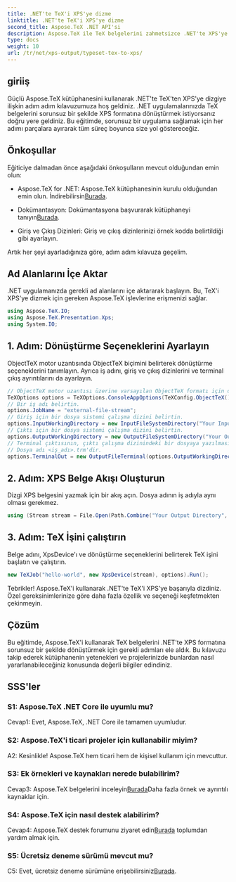 ```yaml
---
title: .NET'te TeX'i XPS'ye dizme
linktitle: .NET'te TeX'i XPS'ye dizme
second_title: Aspose.TeX .NET API'si
description: Aspose.TeX ile TeX belgelerini zahmetsizce .NET'te XPS'ye dönüştürün. Sorunsuz bir entegrasyon deneyimi için adım adım kılavuzumuzu keşfedin.
type: docs
weight: 10
url: /tr/net/xps-output/typeset-tex-to-xps/
---
```

## giriiş

Güçlü Aspose.TeX kütüphanesini kullanarak .NET'te TeX'ten XPS'ye dizgiye ilişkin adım adım kılavuzumuza hoş geldiniz. .NET uygulamalarınızda TeX belgelerini sorunsuz bir şekilde XPS formatına dönüştürmek istiyorsanız doğru yere geldiniz. Bu eğitimde, sorunsuz bir uygulama sağlamak için her adımı parçalara ayırarak tüm süreç boyunca size yol göstereceğiz.

## Önkoşullar

Eğiticiye dalmadan önce aşağıdaki önkoşulların mevcut olduğundan emin olun:

-  Aspose.TeX for .NET: Aspose.TeX kütüphanesinin kurulu olduğundan emin olun. İndirebilirsin[Burada](https://releases.aspose.com/tex/net/).

- Dokümantasyon: Dokümantasyona başvurarak kütüphaneyi tanıyın[Burada](https://reference.aspose.com/tex/net/).

- Giriş ve Çıkış Dizinleri: Giriş ve çıkış dizinlerinizi örnek kodda belirtildiği gibi ayarlayın.

Artık her şeyi ayarladığınıza göre, adım adım kılavuza geçelim.

## Ad Alanlarını İçe Aktar

.NET uygulamanızda gerekli ad alanlarını içe aktararak başlayın. Bu, TeX'i XPS'ye dizmek için gereken Aspose.TeX işlevlerine erişmenizi sağlar.

```csharp
using Aspose.TeX.IO;
using Aspose.TeX.Presentation.Xps;
using System.IO;
```

## 1. Adım: Dönüştürme Seçeneklerini Ayarlayın

ObjectTeX motor uzantısında ObjectTeX biçimini belirterek dönüştürme seçeneklerini tanımlayın. Ayrıca iş adını, giriş ve çıkış dizinlerini ve terminal çıkış ayrıntılarını da ayarlayın.

```csharp
// ObjectTeX motor uzantısı üzerine varsayılan ObjectTeX formatı için dönüştürme seçenekleri oluşturun.
TeXOptions options = TeXOptions.ConsoleAppOptions(TeXConfig.ObjectTeX());
// Bir iş adı belirtin.
options.JobName = "external-file-stream";
// Giriş için bir dosya sistemi çalışma dizini belirtin.
options.InputWorkingDirectory = new InputFileSystemDirectory("Your Input Directory");
// Çıktı için bir dosya sistemi çalışma dizini belirtin.
options.OutputWorkingDirectory = new OutputFileSystemDirectory("Your Output Directory");
// Terminal çıktısının, çıktı çalışma dizinindeki bir dosyaya yazılması gerektiğini belirtin.
// Dosya adı <iş_adı>.trm'dir.
options.TerminalOut = new OutputFileTerminal(options.OutputWorkingDirectory);
```

## 2. Adım: XPS Belge Akışı Oluşturun

Dizgi XPS belgesini yazmak için bir akış açın. Dosya adının iş adıyla aynı olması gerekmez.

```csharp
using (Stream stream = File.Open(Path.Combine("Your Output Directory", options.JobName + ".xps"), FileMode.Create))
```

## 3. Adım: TeX İşini çalıştırın

Belge adını, XpsDevice'ı ve dönüştürme seçeneklerini belirterek TeX işini başlatın ve çalıştırın.

```csharp
new TeXJob("hello-world", new XpsDevice(stream), options).Run();
```

Tebrikler! Aspose.TeX'i kullanarak .NET'te TeX'i XPS'ye başarıyla dizdiniz. Özel gereksinimlerinize göre daha fazla özellik ve seçeneği keşfetmekten çekinmeyin.

## Çözüm

Bu eğitimde, Aspose.TeX'i kullanarak TeX belgelerini .NET'te XPS formatına sorunsuz bir şekilde dönüştürmek için gerekli adımları ele aldık. Bu kılavuzu takip ederek kütüphanenin yetenekleri ve projelerinizde bunlardan nasıl yararlanabileceğiniz konusunda değerli bilgiler edindiniz.

## SSS'ler

### S1: Aspose.TeX .NET Core ile uyumlu mu?

Cevap1: Evet, Aspose.TeX, .NET Core ile tamamen uyumludur.

### S2: Aspose.TeX'i ticari projeler için kullanabilir miyim?

A2: Kesinlikle! Aspose.TeX hem ticari hem de kişisel kullanım için mevcuttur.

### S3: Ek örnekleri ve kaynakları nerede bulabilirim?

 Cevap3: Aspose.TeX belgelerini inceleyin[Burada](https://reference.aspose.com/tex/net/)Daha fazla örnek ve ayrıntılı kaynaklar için.

### S4: Aspose.TeX için nasıl destek alabilirim?

 Cevap4: Aspose.TeX destek forumunu ziyaret edin[Burada](https://forum.aspose.com/c/tex/47) toplumdan yardım almak için.

### S5: Ücretsiz deneme sürümü mevcut mu?

 C5: Evet, ücretsiz deneme sürümüne erişebilirsiniz[Burada](https://releases.aspose.com/).